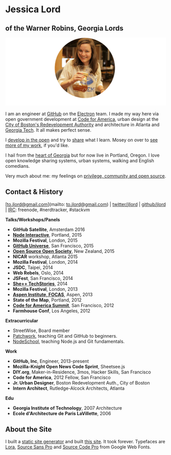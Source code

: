 # Jessica Lord
## of the Warner Robins, Georgia Lords

![chemex](assets/chemex-round.png)

I am an engineer at [GitHub](http://www.github.com/about) on the [Electron](http://electron.atom.io) team. I made my way here via open government development at [Code for America](http://codeforamerica.org/), urban design at the [City of Boston's Redevelopment Authority](http://www.bostonredevelopmentauthority.org/) and architecture in Atlanta and [Georgia Tech](http://www.coa.gatech.edu/). It all makes perfect sense.

I [develop in the open](http://www.github.com/jlord) and try to [share](/blog) what I learn. Mosey on over to [see more of my work](/work.html), if you'd like.

I hail from the [heart of Georgia](http://www.13wmaz.com) but for now live in Portland, Oregon. I love open knowledge sharing systems, urban systems, walking and English comedians.

Very much about me: my feelings on [privilege, community and open source](http://localhost:5567/blog/osos-talk.html).

## Contact & History

<span class="meta">[to.jlord@gmail.com](mailto: to.jlord@gmail.com) | [twitter/jllord](http://www.twitter.com/jllord) | [github/jlord](http://www.github.com/jlord) | [IRC](https://www.irccloud.com): freenode, #nerdtracker, #stackvm </span>

**Talks/Workshops/Panels**

- **GitHub Satellite**, Amsterdam 2016
- [**Node Interactive**](https://www.youtube.com/watch?v=kdComTp7KsA), Portland, 2015
- **Mozilla Festival**, London, 2015
- [**GitHub Universe**](https://www.youtube.com/watch?v=_dkeD3OZ218), San Francisco, 2015
- [**Open Source Open Society**](https://www.youtube.com/watch?v=0kWix0Krc9c), New Zealand, 2015
- **NICAR** workshop, Atlanta 2015
- **Mozilla Festival**, London, 2014
- **JSDC**, Taipei, 2014
- **Web Rebels**, Oslo, 2014
- **JSFest**, San Francisco, 2014
- [**She++ TechStories**](https://www.youtube.com/watch?v=eHOGE00ar4U), 2014
- **Mozilla Festival**, London, 2013
- [**Aspen Institute, FOCAS**](http://www.aspeninstitute.org/policy-work/communications-society/FOCAS2013), Aspen, 2013
- **State of the Map**, Portland, 2012
- [**Code for America Summit**](http://www.youtube.com/watch?v=Q76bKK229aM), San Francisco, 2012
- **Farmhouse Conf**, Los Angeles, 2012

**Extracurricular**
- StreetWise, Board member
- [Patchwork](http://patchwork.github.io), teaching Git and GitHub to beginners.
- [NodeSchool](http://www.nodeschool.io), teaching Node.js and Git fundamentals.

**Work**

- **GitHub, Inc**, Engineer, 2013-present
- **Mozilla-Knight Open News Code Sprint**, Sheetsee.js
- **DIY.org**, Maker-in-Residence, 3mos, Hacker Skills, San Francisco
- **Code for America**, 2012 Fellow, San Francisco
- **Jr. Urban Designer**, Boston Redevelopment Auth., City of Boston
- **Intern Architect**, Rutledge-Alcock Architects, Atlanta

**Edu**

- **Georgia Institute of Technology**, 2007 Architecture
- **Ecole d'Architecture de Paris LaVillette**, 2006

## About the Site

I built a [static site generator](http://www.github.com/jlord/balrog) and built [this site](http://www.github.com/jlord/jlord.github.io). It took forever. Typefaces are [Lora](https://www.google.com/fonts/specimen/Lora), [Source Sans Pro](https://www.google.com/fonts/specimen/Source+Sans+Pro) and [Source Code Pro](http://www.google.com/fonts/specimen/Source+Code+Pro) from Google Web Fonts.
